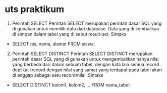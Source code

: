 # uts praktikum





1. Perintah SELECT
  Perintah SELECT merupakan perintah dasar SQL yang di gunakan untuk memilih data dari database. Data yang di kembalikan di simpan dalam tabel yang di sebut result-set.
  Sintaks
- SELECT nis, nama, alamat FROM siswa;
2. Perintah SELECT DISTINCT
Perintah SELECT DISTINCT merupakan perintah dasar SQL yang di gunakan untuk mengembalikan hanya nilai yang berbeda dari dalam sebuah tabel, dengan kata lain semua record duplikat (record dengan nilai yang sama) yang terdapat pada tabel akan di anggap sebagai satu record/nilai.
Sintaks
- SELECT DISTINCT kolom1, kolom2, ... FROM nama_tabel;

